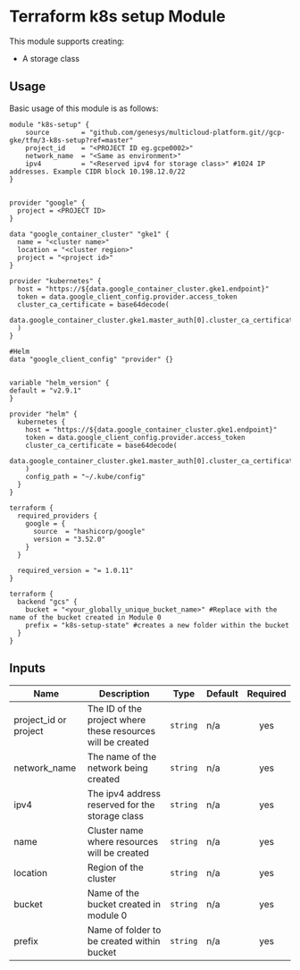 # Terraform k8s setup Module

This module supports creating:

- A storage class

## Usage

Basic usage of this module is as follows:

```hcl
module "k8s-setup" {
    source        = "github.com/genesys/multicloud-platform.git//gcp-gke/tfm/3-k8s-setup?ref=master"
    project_id    = "<PROJECT ID eg.gcpe0002>"
    network_name  = "<Same as environment>"
    ipv4          = "<Reserved ipv4 for storage class>" #1024 IP addresses. Example CIDR block 10.198.12.0/22
}


provider "google" {
  project = <PROJECT ID>
}

data "google_container_cluster" "gke1" {
  name = "<cluster name>"
  location = "<cluster region>"
  project = "<project id>"
}

provider "kubernetes" {
  host = "https://${data.google_container_cluster.gke1.endpoint}"
  token = data.google_client_config.provider.access_token
  cluster_ca_certificate = base64decode(
    data.google_container_cluster.gke1.master_auth[0].cluster_ca_certificate,
  ) 
}

#Helm
data "google_client_config" "provider" {}


variable "helm_version" {
default = "v2.9.1"
}

provider "helm" {
  kubernetes {
    host = "https://${data.google_container_cluster.gke1.endpoint}"
    token = data.google_client_config.provider.access_token
    cluster_ca_certificate = base64decode(
    data.google_container_cluster.gke1.master_auth[0].cluster_ca_certificate,
    )
    config_path = "~/.kube/config"
  } 
}

terraform {
  required_providers {
    google = {
      source  = "hashicorp/google"
      version = "3.52.0"
    }
  }

  required_version = "= 1.0.11"
}

terraform {
  backend "gcs" {
    bucket = "<your_globally_unique_bucket_name>" #Replace with the name of the bucket created in Module 0
    prefix = "k8s-setup-state" #creates a new folder within the bucket
  }
}
```

<!-- BEGINNING OF PRE-COMMIT-TERRAFORM DOCS HOOK -->
## Inputs

| Name | Description | Type | Default | Required |
|------|-------------|------|---------|:--------:|
| project\_id or project | The ID of the project where these resources will be created | `string` | n/a | yes |
| network\_name | The name of the network being created | `string` | n/a | yes |
| ipv4 | The ipv4 address reserved for the storage class | `string` | n/a | yes |
| name | Cluster name where resources will be created | `string` | n/a | yes |
| location | Region of the cluster | `string` | n/a | yes |
| bucket | Name of the bucket created in module 0 | `string` | n/a | yes |
| prefix | Name of folder to be created within bucket | `string` | n/a | yes |


<!-- END OF PRE-COMMIT-TERRAFORM DOCS HOOK -->
